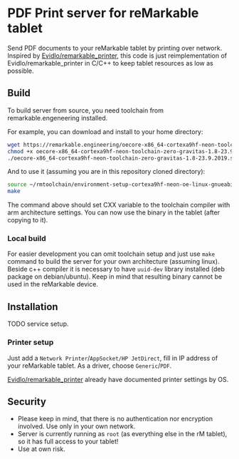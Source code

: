 # PDF Print server for reMarkable tablet

Send PDF documents to your reMarkable tablet by printing over network.
Inspired by [Evidlo/remarkable_printer](https://github.com/Evidlo/remarkable_printer/),
this code is just reimplementation of Evidlo/remarkable_printer in C/C++ to keep tablet
resources as low as possible.

## Build

To build server from source, you need toolchain from remarkable.engeneering installed.

For example, you can download and install to your home directory:
```sh
wget https://remarkable.engineering/oecore-x86_64-cortexa9hf-neon-toolchain-zero-gravitas-1.8-23.9.2019.sh
chmod +x oecore-x86_64-cortexa9hf-neon-toolchain-zero-gravitas-1.8-23.9.2019.sh
./oecore-x86_64-cortexa9hf-neon-toolchain-zero-gravitas-1.8-23.9.2019.sh -d ~/rmtoolchain
```

And to use it (assuming you are in this repository cloned directory):
```sh
source ~/rmtoolchain/environment-setup-cortexa9hf-neon-oe-linux-gnueabi
make
```

The command above should set CXX variable to the toolchain compiler with arm architecture settings.
You can now use the binary in the tablet (after copying to it).

### Local build

For easier development you can omit toolchain setup and just use `make` command to build the server
for your own architecture (assuming linux). Beside c++ compiler it is necessary to have `uuid-dev`
library installed (deb package on debian/ubuntu). Keep in mind that resulting binary cannot be used
in the reMarkable device.

## Installation

TODO service setup.

### Printer setup

Just add a `Network Printer`/`AppSocket/HP JetDirect`, fill in IP address of your reMarkable tablet.
As a driver, choose `Generic`/`PDF`.

[Evidlo/remarkable_printer](https://github.com/Evidlo/remarkable_printer/#linux-manual) already have
documented printer settings by OS.

## Security

* Please keep in mind, that there is no authentication nor encryption involved. Use only in your own network.
* Server is currently running as `root` (as everything else in the rM tablet), so it has full access to your tablet!
* Use at own risk.


